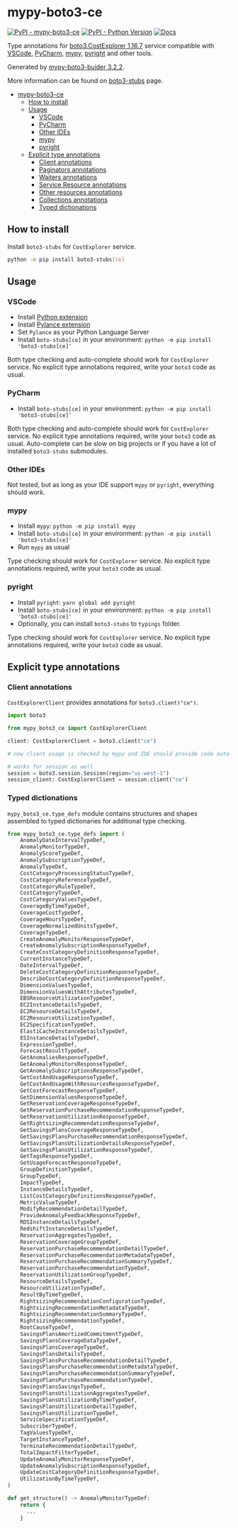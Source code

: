 # mypy-boto3-ce

[![PyPI - mypy-boto3-ce](https://img.shields.io/pypi/v/mypy-boto3-ce.svg?color=blue)](https://pypi.org/project/mypy-boto3-ce)
[![PyPI - Python Version](https://img.shields.io/pypi/pyversions/mypy-boto3-ce.svg?color=blue)](https://pypi.org/project/mypy-boto3-ce)
[![Docs](https://img.shields.io/readthedocs/mypy-boto3-builder.svg?color=blue)](https://mypy-boto3-builder.readthedocs.io/)

Type annotations for
[boto3.CostExplorer 1.16.7](https://boto3.amazonaws.com/v1/documentation/api/1.16.7/reference/services/ce.html#CostExplorer) service
compatible with
[VSCode](https://code.visualstudio.com/),
[PyCharm](https://www.jetbrains.com/pycharm/),
[mypy](https://github.com/python/mypy),
[pyright](https://github.com/microsoft/pyright)
and other tools.

Generated by [mypy-boto3-buider 3.2.2](https://github.com/vemel/mypy_boto3_builder).

More information can be found on [boto3-stubs](https://pypi.org/project/boto3-stubs/) page.

- [mypy-boto3-ce](#mypy-boto3-ce)
  - [How to install](#how-to-install)
  - [Usage](#usage)
    - [VSCode](#vscode)
    - [PyCharm](#pycharm)
    - [Other IDEs](#other-ides)
    - [mypy](#mypy)
    - [pyright](#pyright)
  - [Explicit type annotations](#explicit-type-annotations)
    - [Client annotations](#client-annotations)
    - [Paginators annotations](#paginators-annotations)
    - [Waiters annotations](#waiters-annotations)
    - [Service Resource annotations](#service-resource-annotations)
    - [Other resources annotations](#other-resources-annotations)
    - [Collections annotations](#collections-annotations)
    - [Typed dictionations](#typed-dictionations)

## How to install

Install `boto3-stubs` for `CostExplorer` service.

```bash
python -m pip install boto3-stubs[ce]
```

## Usage

### VSCode

- Install [Python extension](https://marketplace.visualstudio.com/items?itemName=ms-python.python)
- Install [Pylance extension](https://marketplace.visualstudio.com/items?itemName=ms-python.vscode-pylance)
- Set `Pylance` as your Python Language Server
- Install `boto-stubs[ce]` in your environment: `python -m pip install 'boto3-stubs[ce]'`

Both type checking and auto-complete should work for `CostExplorer` service.
No explicit type annotations required, write your `boto3` code as usual.

### PyCharm

- Install `boto-stubs[ce]` in your environment: `python -m pip install 'boto3-stubs[ce]'`

Both type checking and auto-complete should work for `CostExplorer` service.
No explicit type annotations required, write your `boto3` code as usual.
Auto-complete can be slow on big projects or if you have a lot of installed `boto3-stubs` submodules.

### Other IDEs

Not tested, but as long as your IDE support `mypy` or `pyright`, everything should work.

### mypy

- Install `mypy`: `python -m pip install mypy`
- Install `boto-stubs[ce]` in your environment: `python -m pip install 'boto3-stubs[ce]'`
- Run `mypy` as usual

Type checking should work for `CostExplorer` service.
No explicit type annotations required, write your `boto3` code as usual.

### pyright

- Install `pyright`: `yarn global add pyright`
- Install `boto-stubs[ce]` in your environment: `python -m pip install 'boto3-stubs[ce]'`
- Optionally, you can install `boto3-stubs` to `typings` folder.

Type checking should work for `CostExplorer` service.
No explicit type annotations required, write your `boto3` code as usual.

## Explicit type annotations

### Client annotations

`CostExplorerClient` provides annotations for `boto3.client("ce")`.

```python
import boto3

from mypy_boto3_ce import CostExplorerClient

client: CostExplorerClient = boto3.client("ce")

# now client usage is checked by mypy and IDE should provide code auto-complete

# works for session as well
session = boto3.session.Session(region="us-west-1")
session_client: CostExplorerClient = session.client("ce")
```








### Typed dictionations

`mypy_boto3_ce.type_defs` module contains structures and shapes assembled
to typed dictionaries for additional type checking.

```python
from mypy_boto3_ce.type_defs import (
    AnomalyDateIntervalTypeDef,
    AnomalyMonitorTypeDef,
    AnomalyScoreTypeDef,
    AnomalySubscriptionTypeDef,
    AnomalyTypeDef,
    CostCategoryProcessingStatusTypeDef,
    CostCategoryReferenceTypeDef,
    CostCategoryRuleTypeDef,
    CostCategoryTypeDef,
    CostCategoryValuesTypeDef,
    CoverageByTimeTypeDef,
    CoverageCostTypeDef,
    CoverageHoursTypeDef,
    CoverageNormalizedUnitsTypeDef,
    CoverageTypeDef,
    CreateAnomalyMonitorResponseTypeDef,
    CreateAnomalySubscriptionResponseTypeDef,
    CreateCostCategoryDefinitionResponseTypeDef,
    CurrentInstanceTypeDef,
    DateIntervalTypeDef,
    DeleteCostCategoryDefinitionResponseTypeDef,
    DescribeCostCategoryDefinitionResponseTypeDef,
    DimensionValuesTypeDef,
    DimensionValuesWithAttributesTypeDef,
    EBSResourceUtilizationTypeDef,
    EC2InstanceDetailsTypeDef,
    EC2ResourceDetailsTypeDef,
    EC2ResourceUtilizationTypeDef,
    EC2SpecificationTypeDef,
    ElastiCacheInstanceDetailsTypeDef,
    ESInstanceDetailsTypeDef,
    ExpressionTypeDef,
    ForecastResultTypeDef,
    GetAnomaliesResponseTypeDef,
    GetAnomalyMonitorsResponseTypeDef,
    GetAnomalySubscriptionsResponseTypeDef,
    GetCostAndUsageResponseTypeDef,
    GetCostAndUsageWithResourcesResponseTypeDef,
    GetCostForecastResponseTypeDef,
    GetDimensionValuesResponseTypeDef,
    GetReservationCoverageResponseTypeDef,
    GetReservationPurchaseRecommendationResponseTypeDef,
    GetReservationUtilizationResponseTypeDef,
    GetRightsizingRecommendationResponseTypeDef,
    GetSavingsPlansCoverageResponseTypeDef,
    GetSavingsPlansPurchaseRecommendationResponseTypeDef,
    GetSavingsPlansUtilizationDetailsResponseTypeDef,
    GetSavingsPlansUtilizationResponseTypeDef,
    GetTagsResponseTypeDef,
    GetUsageForecastResponseTypeDef,
    GroupDefinitionTypeDef,
    GroupTypeDef,
    ImpactTypeDef,
    InstanceDetailsTypeDef,
    ListCostCategoryDefinitionsResponseTypeDef,
    MetricValueTypeDef,
    ModifyRecommendationDetailTypeDef,
    ProvideAnomalyFeedbackResponseTypeDef,
    RDSInstanceDetailsTypeDef,
    RedshiftInstanceDetailsTypeDef,
    ReservationAggregatesTypeDef,
    ReservationCoverageGroupTypeDef,
    ReservationPurchaseRecommendationDetailTypeDef,
    ReservationPurchaseRecommendationMetadataTypeDef,
    ReservationPurchaseRecommendationSummaryTypeDef,
    ReservationPurchaseRecommendationTypeDef,
    ReservationUtilizationGroupTypeDef,
    ResourceDetailsTypeDef,
    ResourceUtilizationTypeDef,
    ResultByTimeTypeDef,
    RightsizingRecommendationConfigurationTypeDef,
    RightsizingRecommendationMetadataTypeDef,
    RightsizingRecommendationSummaryTypeDef,
    RightsizingRecommendationTypeDef,
    RootCauseTypeDef,
    SavingsPlansAmortizedCommitmentTypeDef,
    SavingsPlansCoverageDataTypeDef,
    SavingsPlansCoverageTypeDef,
    SavingsPlansDetailsTypeDef,
    SavingsPlansPurchaseRecommendationDetailTypeDef,
    SavingsPlansPurchaseRecommendationMetadataTypeDef,
    SavingsPlansPurchaseRecommendationSummaryTypeDef,
    SavingsPlansPurchaseRecommendationTypeDef,
    SavingsPlansSavingsTypeDef,
    SavingsPlansUtilizationAggregatesTypeDef,
    SavingsPlansUtilizationByTimeTypeDef,
    SavingsPlansUtilizationDetailTypeDef,
    SavingsPlansUtilizationTypeDef,
    ServiceSpecificationTypeDef,
    SubscriberTypeDef,
    TagValuesTypeDef,
    TargetInstanceTypeDef,
    TerminateRecommendationDetailTypeDef,
    TotalImpactFilterTypeDef,
    UpdateAnomalyMonitorResponseTypeDef,
    UpdateAnomalySubscriptionResponseTypeDef,
    UpdateCostCategoryDefinitionResponseTypeDef,
    UtilizationByTimeTypeDef,
)

def get_structure() -> AnomalyMonitorTypeDef:
    return {
      ...
    }
```
